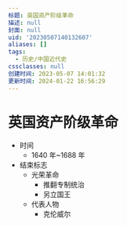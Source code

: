 ```yaml
---
标题: 英国资产阶级革命
描述: null
封面: null
uid: '20230507140132607'
aliases: []
tags:
  - 历史/中国近代史
cssclasses: null
创建时间: 2023-05-07 14:01:32
更新时间: 2024-01-22 16:56:29
---
```


# 英国资产阶级革命

- 时间
  - 1640 年~1688 年
- 结束标志
  - 光荣革命
    - 推翻专制统治
    - 另立国王
  - 代表人物
    - 克伦威尔
